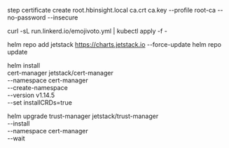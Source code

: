 step certificate create root.hbinsight.local ca.crt ca.key --profile root-ca --no-password --insecure

curl -sL run.linkerd.io/emojivoto.yml | kubectl apply -f -


helm repo add jetstack https://charts.jetstack.io --force-update
helm repo update

helm install \
  cert-manager jetstack/cert-manager \
  --namespace cert-manager \
  --create-namespace \
  --version v1.14.5 \
  --set installCRDs=true


  helm upgrade trust-manager jetstack/trust-manager \
  --install \
  --namespace cert-manager \
  --wait